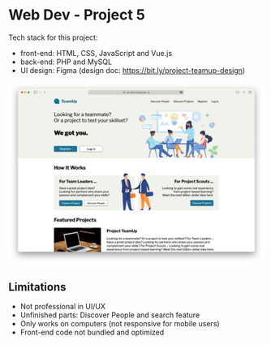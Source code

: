 # Web Dev - Project 5

Tech stack for this project:

- front-end: HTML, CSS, JavaScript and Vue.js
- back-end: PHP and MySQL
- UI design: Figma (design doc: https://bit.ly/project-teamup-design)

![screenshot](assets/screenshot.png)

## Limitations

- Not professional in UI/UX
- Unfinished parts: Discover People and search feature
- Only works on computers (not responsive for mobile users)
- Front-end code not bundled and optimized

